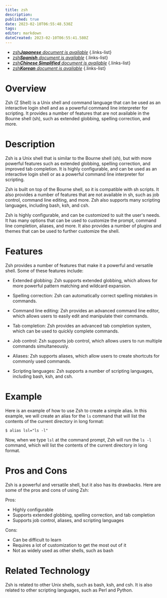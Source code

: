 ```yaml
---
title: zsh
description: 
published: true
date: 2023-02-10T06:55:48.530Z
tags: 
editor: markdown
dateCreated: 2023-02-10T06:55:41.580Z
---
```


- [zsh***Japanese** document is available*](/ja/Knowledge-base/Dictionary/zsh)
{.links-list}
- [zsh***Spanish** document is available*](/es/Knowledge-base/Dictionary/zsh)
{.links-list}
- [zsh***Chinese Simplified** document is available*](/zh/Knowledge-base/Dictionary/zsh)
{.links-list}
- [zsh***Korean** document is available*](/ko/Knowledge-base/Dictionary/zsh)
{.links-list}

 
# Overview 
Zsh (Z Shell) is a Unix shell and command language that can be used as an interactive login shell and as a powerful command line interpreter for scripting. It provides a number of features that are not available in the Bourne shell (sh), such as extended globbing, spelling correction, and more.

# Description
Zsh is a Unix shell that is similar to the Bourne shell (sh), but with more powerful features such as extended globbing, spelling correction, and improved tab completion. It is highly configurable, and can be used as an interactive login shell or as a powerful command line interpreter for scripting.

Zsh is built on top of the Bourne shell, so it is compatible with sh scripts. It also provides a number of features that are not available in sh, such as job control, command line editing, and more. Zsh also supports many scripting languages, including bash, ksh, and csh.

Zsh is highly configurable, and can be customized to suit the user's needs. It has many options that can be used to customize the prompt, command line completion, aliases, and more. It also provides a number of plugins and themes that can be used to further customize the shell.

# Features
Zsh provides a number of features that make it a powerful and versatile shell. Some of these features include:

- Extended globbing: Zsh supports extended globbing, which allows for more powerful pattern matching and wildcard expansion.

- Spelling correction: Zsh can automatically correct spelling mistakes in commands.

- Command line editing: Zsh provides an advanced command line editor, which allows users to easily edit and manipulate their commands.

- Tab completion: Zsh provides an advanced tab completion system, which can be used to quickly complete commands.

- Job control: Zsh supports job control, which allows users to run multiple commands simultaneously.

- Aliases: Zsh supports aliases, which allow users to create shortcuts for commonly used commands.

- Scripting languages: Zsh supports a number of scripting languages, including bash, ksh, and csh.

# Example
Here is an example of how to use Zsh to create a simple alias. In this example, we will create an alias for the `ls` command that will list the contents of the current directory in long format:

```
$ alias lsl="ls -l"
```

Now, when we type `lsl` at the command prompt, Zsh will run the `ls -l` command, which will list the contents of the current directory in long format.

# Pros and Cons
Zsh is a powerful and versatile shell, but it also has its drawbacks. Here are some of the pros and cons of using Zsh:

Pros:

- Highly configurable
- Supports extended globbing, spelling correction, and tab completion
- Supports job control, aliases, and scripting languages

Cons:

- Can be difficult to learn
- Requires a lot of customization to get the most out of it
- Not as widely used as other shells, such as bash

# Related Technology
Zsh is related to other Unix shells, such as bash, ksh, and csh. It is also related to other scripting languages, such as Perl and Python.